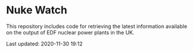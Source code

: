 # Nuke Watch

This repository includes code for retrieving the latest information available on the output of EDF nuclear power plants in the UK.

Last updated: 2020-11-30 19:12